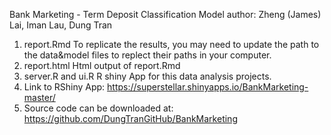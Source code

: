 Bank Marketing - Term Deposit Classification Model
author: Zheng (James) Lai, Iman Lau, Dung Tran

1. report.Rmd
To replicate the results, you may need to update the path to the data&model files to replect their paths in your computer.
2. report.html
Html output of report.Rmd
3. server.R and ui.R
R shiny App for this data analysis projects.
4. Link to RShiny App:
https://superstellar.shinyapps.io/BankMarketing-master/
5. Source code can be downloaded at:
https://github.com/DungTranGitHub/BankMarketing
